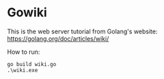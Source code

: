 # Gowiki

This is the web server tutorial from Golang's website: https://golang.org/doc/articles/wiki/

How to run:

```
go build wiki.go
.\wiki.exe
```
